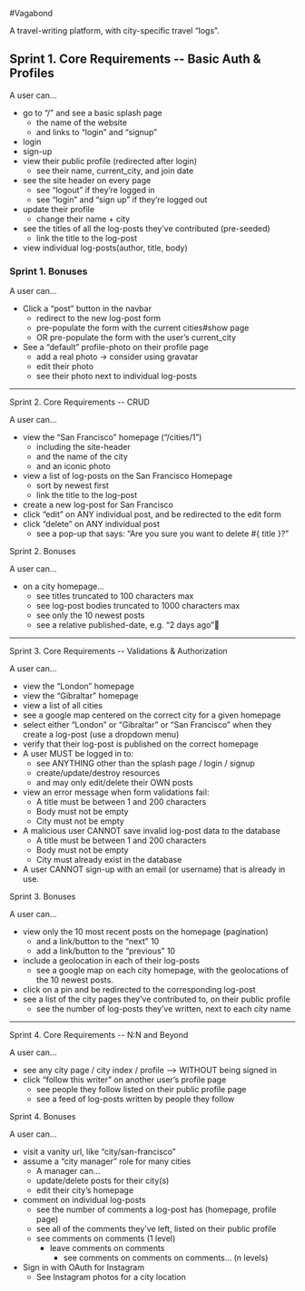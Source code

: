 #Vagabond

A travel-writing platform, with city-specific travel “logs”.

## Sprint 1. Core Requirements -- Basic Auth & Profiles


A user can…

* go to “/” and see a basic splash page
  * the name of the website
  * and links to “login” and “signup”
* login
* sign-up
* view their public profile (redirected after login)
  * see their name, current_city, and join date
* see the site header on every page
  * see “logout” if they’re logged in
  * see “login” and “sign up” if they’re logged out
* update their profile
  * change their name + city
* see the titles of all the log-posts they’ve contributed (pre-seeded)
  * link the title to the log-post
* view individual log-posts(author, title, body)



### Sprint 1. Bonuses
A user can…

* Click a “post” button in the navbar
    * redirect to the new log-post form
    * pre-populate the form with the current cities#show page
    * OR pre-populate the form with the user’s current_city
* See a “default” profile-photo on their profile page
    * add a real photo → consider using gravatar
    * edit their photo
    * see their photo next to individual log-posts

---

Sprint 2. Core Requirements -- CRUD

A user can…

* view the “San Francisco” homepage (“/cities/1”)
    * including the site-header
    * and the name of the city
    * and an iconic photo
* view a list of log-posts on the San Francisco Homepage
    * sort by newest first
    * link the title to the log-post
* create a new log-post for San Francisco
* click “edit” on ANY individual post, and be redirected to the edit form
* click “delete” on ANY individual post
    * see a pop-up that says: “Are you sure you want to delete #{ title }?”

Sprint 2. Bonuses

A user can…

* on a city homepage...
    * see titles truncated to 100 characters max
    * see log-post bodies truncated to 1000 characters max
    * see only the 10 newest posts
    * see a relative published-date, e.g. “2 days ago”

---

Sprint 3. Core Requirements -- Validations & Authorization

A user can…

* view the “London” homepage
* view the “Gibraltar” homepage
* view a list of all cities
* see a google map centered on the correct city for a given homepage
* select either “London” or “Gibraltar” or “San Francisco” when they create a log-post (use a dropdown menu)
* verify that their log-post is published on the correct homepage
* A user MUST be logged in to:
    * see ANYTHING other than the splash page / login / signup
    * create/update/destroy resources
    * and may only edit/delete their OWN posts
* view an error message when form validations fail:
    * A title must be between 1 and 200 characters
    * Body must not be empty
    * City must not be empty
* A malicious user CANNOT save invalid log-post data to the database
    * A title must be between 1 and 200 characters
    * Body must not be empty
    * City must already exist in the database
* A user CANNOT sign-up with an email (or username) that is already in use.


Sprint 3. Bonuses

A user can... 

* view only the 10 most recent posts on the homepage (pagination)
    * and a link/button to the “next” 10
    * add a link/button to the “previous” 10
* include a geolocation in each of their log-posts
    * see a google map on each city homepage, with the geolocations of the 10 newest posts.
* click on a pin and be redirected to the corresponding log-post
* see a list of the city pages they’ve contributed to, on their public profile
    * see the number of log-posts they’ve written, next to each city name

---

Sprint 4. Core Requirements -- N:N and Beyond

A user can…

* see any city page / city index / profile --> WITHOUT being signed in
* click “follow this writer” on another user’s profile page
    * see people they follow listed on their public profile page
    * see a feed of log-posts written by people they follow


Sprint 4. Bonuses

A user can…

* visit a vanity url, like “city/san-francisco”
* assume a “city manager” role for many cities
    * A manager can…
    * update/delete posts for their city(s)
    * edit their city’s homepage
* comment on individual log-posts
    * see the number of comments a log-post has (homepage, profile page)
    * see all of the comments they’ve left, listed on their public profile
    * see comments on comments (1 level)
        * leave comments on comments
            * see comments on comments on comments... (n levels)
* Sign in with OAuth for Instagram
    * See Instagram photos for a city location
